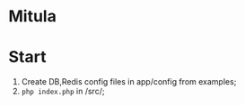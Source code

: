 # Mitula

# Start
1. Create DB,Redis config files in app/config from examples;
1. `php index.php` in /src/;
